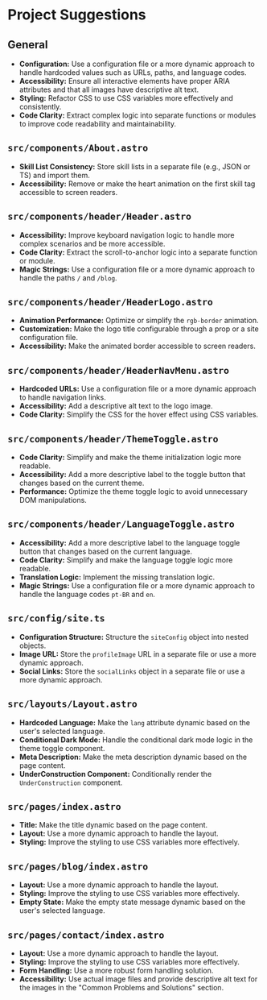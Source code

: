 # Project Suggestions

## General

-   **Configuration:** Use a configuration file or a more dynamic approach to handle hardcoded values such as URLs, paths, and language codes.
-   **Accessibility:** Ensure all interactive elements have proper ARIA attributes and that all images have descriptive alt text.
-   **Styling:** Refactor CSS to use CSS variables more effectively and consistently.
-   **Code Clarity:** Extract complex logic into separate functions or modules to improve code readability and maintainability.

## `src/components/About.astro`

-   **Skill List Consistency:** Store skill lists in a separate file (e.g., JSON or TS) and import them.
-   **Accessibility:** Remove or make the heart animation on the first skill tag accessible to screen readers.

## `src/components/header/Header.astro`

-   **Accessibility:** Improve keyboard navigation logic to handle more complex scenarios and be more accessible.
-   **Code Clarity:** Extract the scroll-to-anchor logic into a separate function or module.
-   **Magic Strings:** Use a configuration file or a more dynamic approach to handle the paths `/` and `/blog`.

## `src/components/header/HeaderLogo.astro`

-   **Animation Performance:** Optimize or simplify the `rgb-border` animation.
-   **Customization:** Make the logo title configurable through a prop or a site configuration file.
-   **Accessibility:** Make the animated border accessible to screen readers.

## `src/components/header/HeaderNavMenu.astro`

-   **Hardcoded URLs:** Use a configuration file or a more dynamic approach to handle navigation links.
-   **Accessibility:** Add a descriptive alt text to the logo image.
-   **Code Clarity:** Simplify the CSS for the hover effect using CSS variables.

## `src/components/header/ThemeToggle.astro`

-   **Code Clarity:** Simplify and make the theme initialization logic more readable.
-   **Accessibility:** Add a more descriptive label to the toggle button that changes based on the current theme.
-   **Performance:** Optimize the theme toggle logic to avoid unnecessary DOM manipulations.

## `src/components/header/LanguageToggle.astro`

-   **Accessibility:** Add a more descriptive label to the language toggle button that changes based on the current language.
-   **Code Clarity:** Simplify and make the language toggle logic more readable.
-   **Translation Logic:** Implement the missing translation logic.
-   **Magic Strings:** Use a configuration file or a more dynamic approach to handle the language codes `pt-BR` and `en`.

## `src/config/site.ts`

-   **Configuration Structure:** Structure the `siteConfig` object into nested objects.
-   **Image URL:** Store the `profileImage` URL in a separate file or use a more dynamic approach.
-   **Social Links:** Store the `socialLinks` object in a separate file or use a more dynamic approach.

## `src/layouts/Layout.astro`

-   **Hardcoded Language:** Make the `lang` attribute dynamic based on the user's selected language.
-   **Conditional Dark Mode:** Handle the conditional dark mode logic in the theme toggle component.
-   **Meta Description:** Make the meta description dynamic based on the page content.
-   **UnderConstruction Component:** Conditionally render the `UnderConstruction` component.

## `src/pages/index.astro`

-   **Title:** Make the title dynamic based on the page content.
-   **Layout:** Use a more dynamic approach to handle the layout.
-   **Styling:** Improve the styling to use CSS variables more effectively.

## `src/pages/blog/index.astro`

-   **Layout:** Use a more dynamic approach to handle the layout.
-   **Styling:** Improve the styling to use CSS variables more effectively.
-   **Empty State:** Make the empty state message dynamic based on the user's selected language.

## `src/pages/contact/index.astro`

-   **Layout:** Use a more dynamic approach to handle the layout.
-   **Styling:** Improve the styling to use CSS variables more effectively.
-   **Form Handling:** Use a more robust form handling solution.
-   **Accessibility:** Use actual image files and provide descriptive alt text for the images in the "Common Problems and Solutions" section.